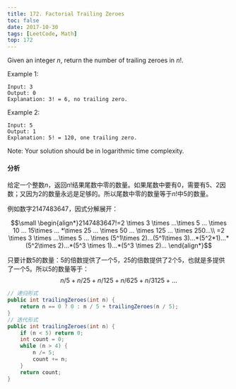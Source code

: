 ```yaml
---
title: 172. Factorial Trailing Zeroes
toc: false
date: 2017-10-30
tags: [LeetCode, Math]
top: 172
---
```



Given an integer $n$, return the number of trailing zeroes in $n!$.

Example 1:

```
Input: 3
Output: 0
Explanation: 3! = 6, no trailing zero.
```

Example 2:

```
Input: 5
Output: 1
Explanation: 5! = 120, one trailing zero.
```

Note: Your solution should be in logarithmic time complexity.

#### 分析

给定一个整数$n$，返回$n!$结果尾数中零的数量。如果尾数中要有0，需要有5、2因数；又因为2的数量永远是足够的。所以尾数中零的数量等于$n!$中5的数量。

例如数字2147483647，因式分解展开：

$$\small \begin{align*}2147483647!=2 \times 3 \times ...\times 5 ... \times 10 ... 15\times ... *\times 25 ... \times 50 ... \times 125 ... \times 250...\\
=2 \times 3 \times ...\times 5 ... \times (5^1\times 2)...(5^1\times 3)...*(5^2*1)...*(5^2\times 2)...*(5^3 \times 1)...*(5^3 \times 2)... \end{align*}$$


只要计数5的数量：5的倍数提供了一个5，25的倍数提供了2个5，也就是多提供了一个5。所以5的数量等于：
$$ n/5 + n/25 + n/125 + n/625 + n/3125+...$$


```Java
// 递归形式
public int trailingZeroes(int n) {
    return n == 0 ? 0 : n / 5 + trailingZeroes(n / 5); 
}
// 迭代形式
public int trailingZeroes(int n) {
    if (n < 5) return 0;
    int count = 0;
    while (n > 4) {
        n /= 5;
        count += n;
    }
    return count;
}
```


